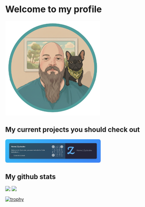 # Welcome to my profile

<img alt="profile pic" src="profile.png" height="300px" width="300px" />

## My current projects you should check out

<a href="https://zyzle.dev">
<img alt="Zyzle.dev" src="web-visual-bookmark@2x.png" width="60%" />
</a>

## My github stats

<!-- |                                                                Stats                                                                 |                                                                              Languages                                                                              |
| :----------------------------------------------------------------------------------------------------------------------------------: | :-----------------------------------------------------------------------------------------------------------------------------------------------------------------: | -->
<p>

[![](https://github-readme-stats.vercel.app/api?username=Zyzle&show_icons=true)](https://github.com/anuraghazra/github-readme-stats) [![](https://github-readme-stats.vercel.app/api/top-langs/?username=Zyzle&exclude_repo=zyzle.dev&layout=donut)](https://github.com/anuraghazra/github-readme-stats)

</p>

[![trophy](https://github-profile-trophy.vercel.app/?username=Zyzle&column=5&theme=onedark)](https://github.com/ryo-ma/github-profile-trophy)

<!--
**Zyzle/Zyzle** is a ✨ _special_ ✨ repository because its `README.md` (this file) appears on your GitHub profile.

Here are some ideas to get you started:

- 🔭 I’m currently working on ...
- 🌱 I’m currently learning ...
- 👯 I’m looking to collaborate on ...
- 🤔 I’m looking for help with ...
- 💬 Ask me about ...
- 📫 How to reach me: ...
- 😄 Pronouns: ...
- ⚡ Fun fact: ...
-->
